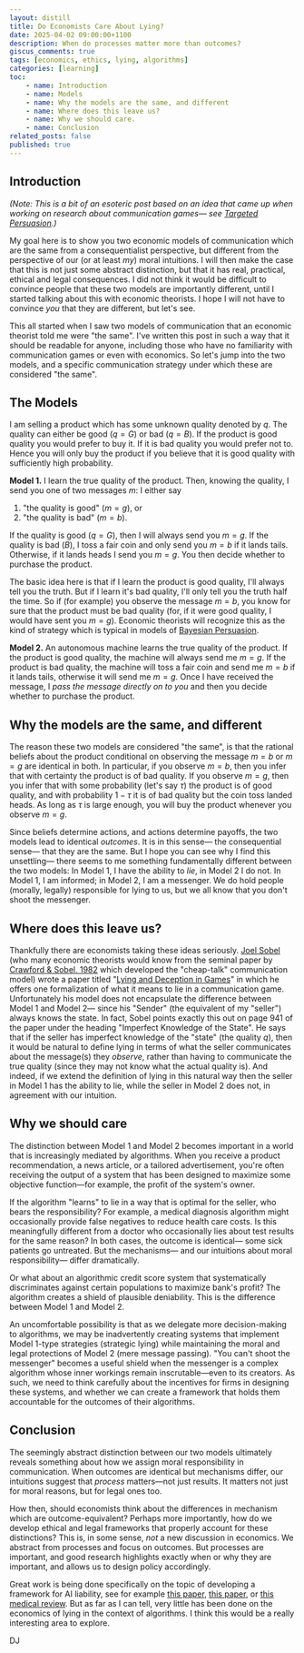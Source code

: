 ```yaml
---
layout: distill
title: Do Economists Care About Lying?
date: 2025-04-02 09:00:00+1100
description: When do processes matter more than outcomes?
giscus_comments: true
tags: [economics, ethics, lying, algorithms]
categories: [learning]
toc:
    - name: Introduction
    - name: Models
    - name: Why the models are the same, and different
    - name: Where does this leave us?
    - name: Why we should care.
    - name: Conclusion
related_posts: false
published: true
---
```


## Introduction

*(Note: This is a bit of an esoteric post based on an idea that came up when working on research about communication games— see [Targeted Persuasion](/projects/targeted_persuasion).)*

My goal here is to show you two economic models of communication which are the same from a consequentialist perspective, but different from the perspective of our (or at least *my*) moral intuitions. I will then make the case that this is not just some abstract distinction, but that it has real, practical, ethical and legal consequences. I did not think it would be difficult to convince people that these two models are importantly different, until I started talking about this with economic theorists. I hope I will not have to convince *you* that they are different, but let's see.

This all started when I saw two models of communication that an economic theorist told me were "the same". I've written this post in such a way that it should be readable for anyone, including those who have no familiarity with communication games or even with economics. So let's jump into the two models, and a specific communication strategy under which these are considered "the same".

## The Models

I am selling a product which has some unknown quality denoted by $q$. The quality can either be good ($q=G$) or bad ($q=B$). If the product is good quality you would prefer to buy it. If it is bad quality you would prefer not to. Hence you will only buy the product if you believe that it is good quality with sufficiently high probability.

**Model 1.** I learn the true quality of the product. Then, knowing the quality, I send you one of two messages $m$: I either say
1. "the quality is good" ($m=g$), or
2. "the quality is bad" ($m=b$).

If the quality is good ($q=G$), then I will always send you $m=g$. If the quality is bad ($B$), I toss a fair coin and only send you $m=b$ if it lands tails. Otherwise, if it lands heads I send you $m=g$. You then decide whether to purchase the product.

The basic idea here is that if I learn the product is good quality, I'll always tell you the truth. But if I learn it's bad quality, I'll only tell you the truth half the time. So if (for example) you observe the message $m=b$, you know for sure that the product must be bad quality (for, if it were good quality, I would have sent you $m=g$). Economic theorists will recognize this as the kind of strategy which is typical in models of [Bayesian Persuasion](https://web.stanford.edu/~gentzkow/research/BayesianPersuasion.pdf).

**Model 2.** An autonomous machine learns the true quality of the product. If the product is good quality, the machine will always send me $m=g$. If the product is bad quality, the machine will toss a fair coin and send me $m=b$ if it lands tails, otherwise it will send me $m=g$. Once I have received the message, I *pass the message directly on to you* and then you decide whether to purchase the product.


## Why the models are the same, and different

The reason these two models are considered "the same", is that the rational beliefs about the product conditional on observing the message $m=b$ or $m=g$ are identical in both. In particular, if you observe $m=b$, then you infer that with certainty the product is of bad quality. If you observe $m=g$, then you infer that with some probability (let's say $\tau$) the product is of good quality, and with probability $1-\tau$ it is of bad quality but the coin toss landed heads. As long as $\tau$ is large enough, you will buy the product whenever you observe $m=g$.

Since beliefs determine actions, and actions determine payoffs, the two models lead to identical *outcomes*. It is in this sense— the consequential sense— that they are the same. But I hope you can see why I find this unsettling— there seems to me something fundamentally different between the two models: In Model 1, I have the ability to *lie*, in Model 2 I do not. In Model 1, I am informed; in Model 2, I am a messenger. We do hold people (morally, legally) responsible for lying to us, but we all know that you don't shoot the messenger.

## Where does this leave us?

Thankfully there are economists taking these ideas seriously. [Joel Sobel](https://econweb.ucsd.edu/~jsobel/) (who many economic theorists would know from the seminal paper by [Crawford & Sobel, 1982](https://www.brown.edu/Departments/Economics/Faculty/Glenn_Loury/louryhomepage/teaching/Ec%20237/Crawford%20and%20Sobel%20(Ecta%201982).pdf) which developed the  "cheap-talk" communication model) wrote a paper titled "[Lying and Deception in Games](https://par.nsf.gov/servlets/purl/10143200)" in which he offers one formalization of what it means to lie in a communication game. Unfortunately his model does not encapsulate the difference between Model 1 and Model 2— since his "Sender" (the equivalent of my "seller") always knows the state. In fact, Sobel points exactly this out on page 941 of the paper under the heading "Imperfect Knowledge of the State". He says that if the seller has imperfect knowledge of the "state" (the quality $q$), then it would be natural to define lying in terms of what the seller communicates about the message(s) they *observe*, rather than having to communicate the true quality (since they may not know what the actual quality is). And indeed, if we extend the definition of lying in this natural way then the seller in Model 1 has the ability to lie, while the seller in Model 2 does not, in agreement with our intuition.

## Why we should care

The distinction between Model 1 and Model 2 becomes important in a world that is increasingly mediated by algorithms. When you receive a product recommendation, a news article, or a tailored advertisement, you're often receiving the output of a system that has been designed to maximize some objective function—for example, the profit of the system's owner.

If the algorithm "learns" to lie in a way that is optimal for the seller, who bears the responsibility? For example, a medical diagnosis algorithm might occasionally provide false negatives to reduce health care costs. Is this meaningfully different from a doctor who occasionally lies about test results for the same reason? In both cases, the outcome is identical— some sick patients go untreated. But the mechanisms— and our intuitions about moral responsibility— differ dramatically.

Or what about an algorithmic credit score system that systematically discriminates against certain populations to maximize bank's profit? The algorithm creates a shield of plausible deniability. This is the difference between Model 1 and Model 2.

An uncomfortable possibility is that as we delegate more decision-making to algorithms, we may be inadvertently creating systems that implement Model 1-type strategies (strategic lying) while maintaining the moral and legal protections of Model 2 (mere message passing). "You can't shoot the messenger" becomes a useful shield when the messenger is a complex algorithm whose inner workings remain inscrutable—even to its creators. As such, we need to think carefully about the incentives for firms in designing these systems, and whether we can create a framework that holds them accountable for the outcomes of their algorithms.

## Conclusion

The seemingly abstract distinction between our two models ultimately reveals something about how we assign moral responsibility in communication. When outcomes are identical but mechanisms differ, our intuitions suggest that *process* matters—not just results. It matters not just for moral reasons, but for legal ones too.

How then, should economists think about the differences in mechanism which are outcome-equivalent? Perhaps more importantly, how do we develop ethical and legal frameworks that properly account for these distinctions? This is, in some sense, *not* a new discussion in economics. We abstract from processes and focus on outcomes. But processes are important, and good research highlights exactly when or why they are important, and allows us to design policy accordingly. 

Great work is being done specifically on the topic of developing a framework for AI liability, see for example [this paper](https://doi.org/10.1016/j.clsr.2023.105794), [this paper](https://www.jstor.org/stable/26810851), or [this medical review](https://pmc.ncbi.nlm.nih.gov/articles/PMC10711067/). But as far as I can tell, very little has been done on the economics of lying in the context of algorithms. I think this would be a really interesting area to explore.

DJ